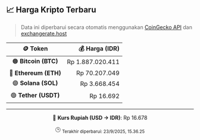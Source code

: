 

<!-- HARGA_KRIPTO -->
## 📈 Harga Kripto Terbaru

> Data ini diperbarui secara otomatis menggunakan [CoinGecko API](https://www.coingecko.com/) dan [exchangerate.host](https://exchangerate.host/)

<div align="center">

| 🪙 Token | 💰 Harga (IDR) |
|:------:|---------------:|
| 🟠 **Bitcoin (BTC)**   | Rp 1.887.020.411 |
| 🔵 **Ethereum (ETH)**  | Rp 70.207.049 |
| 🟣 **Solana (SOL)**    | Rp 3.668.454 |
| 🟢 **Tether (USDT)**   | Rp 16.692 |

---

💱 **Kurs Rupiah (USD → IDR)**: Rp 16.678

🕒 <sub>Terakhir diperbarui: 23/9/2025, 15.36.25</sub>

</div>
<!-- /HARGA_KRIPTO -->